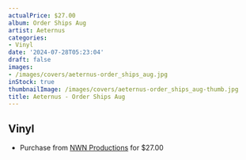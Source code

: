 ```yaml
---
actualPrice: $27.00
album: Order Ships Aug
artist: Aeternus
categories:
- Vinyl
date: '2024-07-28T05:23:04'
draft: false
images:
- /images/covers/aeternus-order_ships_aug.jpg
inStock: true
thumbnailImage: /images/covers/aeternus-order_ships_aug-thumb.jpg
title: Aeternus - Order Ships Aug
---
```


## Vinyl
* Purchase from [NWN Productions](http://shop.nwnprod.com/index.php?route=product/product&path=75&product_id=52626&sort=pd.name&order=ASC) for $27.00
